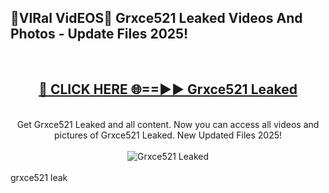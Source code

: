 <h2>🔴VIRal VidEOS🔴 Grxce521 Leaked Videos And Photos - Update Files 2025!</h2>
<br>
<div align="center">
<h2><a href="https://virallinks.top/odZfE0" rel="nofollow">🔴 CLICK HERE 🌐==►► Grxce521 Leaked</a></h2>
<br>
Get Grxce521 Leaked and all content. Now you can access all videos and pictures of Grxce521 Leaked. New Updated Files 2025!
<br>
<br>
<a href="https://virallinks.top/odZfE0" rel="nofollow" data-target="animated-image.originalLink"><img src="https://i.imgur.com/dJHk4Zq.gif)" alt="Grxce521 Leaked" style="max-width: 100%; display: inline-block;" data-target="animated-image.originalImage"></a>
</div>
<br>
grxce521 leak